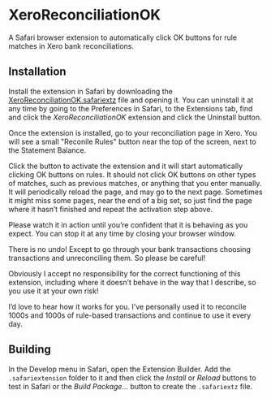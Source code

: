XeroReconciliationOK
====================

A Safari browser extension to automatically click OK buttons for rule matches in Xero bank reconciliations.

Installation
------------
Install the extension in Safari by downloading the [XeroReconciliationOK.safariextz](https://raw.github.com/karlvr/XeroReconciliationOK/blob/master/XeroReconciliationOK.safariextz) file and opening it.
You can uninstall it at any time by going to the Preferences in Safari, to the Extensions tab, 
find and click the *XeroReconciliationOK* extension and click the Uninstall button.

Once the extension is installed, go to your reconciliation page in Xero. You will see a small
"Reconile Rules" button near the top of the screen, next to the Statement Balance.

Click the button to activate the extension and it will start automatically clicking OK buttons on rules. 
It should not click OK buttons on other types of matches, such as previous matches, or anything 
that you enter manually. It will periodically reload the page, and may go to the next page. Sometimes 
it might miss some pages, near the end of a big set, so just find the page where it hasn’t finished 
and repeat the activation step above.

Please watch it in action until you’re confident that it is behaving as you expect. You can stop it
at any time by closing your browser window. 

There is no undo! Except to go through your bank transactions choosing transactions and unreconciling them. 
So please be careful!

Obviously I accept no responsibility for the correct functioning of this extension, including where
it doesn’t behave in the way that I describe, so you use it at your own risk!

I’d love to hear how it works for you. I’ve personally used it to reconcile 1000s and 1000s of rule-based 
transactions and continue to use it every day.

Building
--------
In the Develop menu in Safari, open the Extension Builder. Add the `.safariextension` folder to it and then
click the _Install_ or _Reload_ buttons to test in Safari or the _Build Package..._ button to create the
`.safariextz` file.
